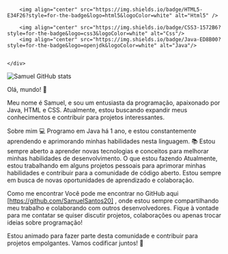 
 <div style="display: inline-block "><br/>
    


        <img align="center" src="https://img.shields.io/badge/HTML5-E34F26?style=for-the-badge&logo=html5&logoColor=white" alt="Html5" />
        
        <img align="center" src="https://img.shields.io/badge/CSS3-1572B6?style=for-the-badge&logo=css3&logoColor=white" alt="Css"/>
        <img align="center" src="https://img.shields.io/badge/Java-ED8B00?style=for-the-badge&logo=openjdk&logoColor=white" alt="Java"/>
         

    </div>

![Samuel GitHub stats](https://github-readme-stats.vercel.app/api?username=SamuelSantos20&show_icons=true&theme=aura)






Olá, mundo! 👋

Meu nome é Samuel, e sou um entusiasta da programação, apaixonado por Java, HTML e CSS. Atualmente, estou buscando expandir meus conhecimentos e contribuir para projetos interessantes.

Sobre mim
💻 Programo em Java há 1 ano, e estou constantemente aprendendo e aprimorando minhas habilidades nesta linguagem.
📚 Estou sempre aberto a aprender novas tecnologias e conceitos para melhorar minhas habilidades de desenvolvimento.
O que estou fazendo
Atualmente, estou trabalhando em alguns projetos pessoais para aprimorar minhas habilidades e contribuir para a comunidade de código aberto. Estou sempre em busca de novas oportunidades de aprendizado e colaboração.

Como me encontrar
Você pode me encontrar no GitHub aqui [https://github.com/SamuelSantos20] , onde estou sempre compartilhando meu trabalho e colaborando com outros desenvolvedores. Fique à vontade para me contatar se quiser discutir projetos, colaborações ou apenas trocar ideias sobre programação!

Estou animado para fazer parte desta comunidade e contribuir para projetos empolgantes. Vamos codificar juntos! 🚀



